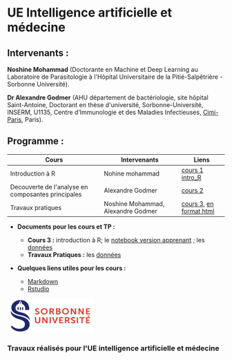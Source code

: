 # UE Intelligence artificielle et médecine

## Intervenants :

**Noshine Mohammad** (Doctorante en Machine et Deep Learning au Laboratoire de Parasitologie à l'Hôpital Universitaire de la Pitié-Salpêtrière - Sorbonne Université).

**Dr Alexandre Godmer** (AHU département de bactériologie, site hôpital Saint-Antoine, Doctorant en thèse d'université, Sorbonne-Université, INSERM, U1135, Centre d’Immunologie et des Maladies Infectieuses, [Cimi-Paris](https://cimiparis.fr/), Paris).

## Programme :
|  Cours | Intervenants  | Liens  |
|---     |---            |---     |
|Introduction à R|Nohine mohammad|[cours 1](https://agodmer.github.io/StatistiquesR_ReJMICJournee2/Cours/TP_intro_R_versionApprenants.html) [intro_R](Cours/Cours_intro_R.pdf)|
|Decouverte de l'analyse en composantes principales|Alexandre Godmer|[cours 2](Cours/AlexGodmer_cours_PCA.pdf)|   
|Travaux pratiques|Noshine Mohammad, Alexandre Godmer|[cours 3](TP/TP_ReJMIC2022.Rmd), [en format html](https://agodmer.github.io/StatistiquesR_ReJMICJournee2/Cours/TP_ReJMIC2022)|

- **Documents pour les cours et TP :**
  - **Cours 3 :** introduction à R; le [notebook version apprenant](TP/TP_intro_R_versionApprenants.Rmd) ; les [données](Data/Snore.txt)
  - **Travaux Pratiques :** les [données](https://github.com/agodmer/MSData/tree/main/ShigaToxigenicEscherichia)

- **Quelques liens utiles pour les cours :**
  - [Markdown](https://blog.sqlbak.com/jupyter-notebook-markdown-cheatsheet)
  - [Rstudio](https://ourednik.info/maps/2019/03/14/premiers-pas-avec-r-et-rstudio/)

<p align="left">
  <img src="Images/Logo_Sorbonne_Universite.png" width="200" height="80">
</p>


### Travaux réalisés pour l'UE intelligence artificielle et médecine

